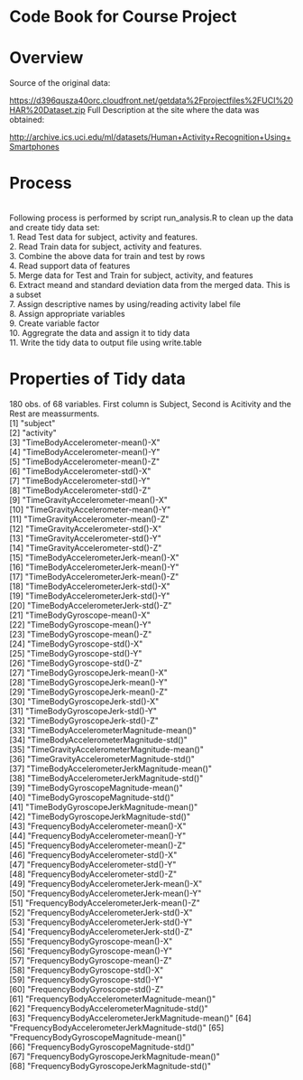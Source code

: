# Code Book for Course Project

# Overview

Source of the original data:

https://d396qusza40orc.cloudfront.net/getdata%2Fprojectfiles%2FUCI%20HAR%20Dataset.zip
Full Description at the site where the data was obtained:

http://archive.ics.uci.edu/ml/datasets/Human+Activity+Recognition+Using+Smartphones

# Process
<br>Following process is performed by script run_analysis.R to clean up the data and create tidy data set:
<br>1. Read Test data for subject, activity and features.
<br>2. Read Train data for subject, activity and features.
<br>3. Combine the above data for train and test by rows
<br>4. Read support data of features
<br>5. Merge data for Test and Train for subject, activity, and features
<br>6. Extract meand and standard deviation data from the merged data. This is a subset
<br>7. Assign descriptive names by using/reading activity label file
<br>8. Assign appropriate variables
<br>9. Create variable factor
<br>10. Aggregrate the data and assign it to tidy data
<br>11. Write the tidy data to output file using write.table

# Properties of Tidy data
180 obs. of  68 variables. First column is Subject, Second is Acitivity and the Rest are meassurments.<br>
 [1] "subject"                                       
 [2] "activity"                                      
 [3] "TimeBodyAccelerometer-mean()-X"                
 [4] "TimeBodyAccelerometer-mean()-Y"                
 [5] "TimeBodyAccelerometer-mean()-Z"                
 [6] "TimeBodyAccelerometer-std()-X"                 
 [7] "TimeBodyAccelerometer-std()-Y"                 
 [8] "TimeBodyAccelerometer-std()-Z"                 
 [9] "TimeGravityAccelerometer-mean()-X"             
[10] "TimeGravityAccelerometer-mean()-Y"             
[11] "TimeGravityAccelerometer-mean()-Z"             
[12] "TimeGravityAccelerometer-std()-X"              
[13] "TimeGravityAccelerometer-std()-Y"              
[14] "TimeGravityAccelerometer-std()-Z"              
[15] "TimeBodyAccelerometerJerk-mean()-X"            
[16] "TimeBodyAccelerometerJerk-mean()-Y"            
[17] "TimeBodyAccelerometerJerk-mean()-Z"            
[18] "TimeBodyAccelerometerJerk-std()-X"             
[19] "TimeBodyAccelerometerJerk-std()-Y"             
[20] "TimeBodyAccelerometerJerk-std()-Z"             
[21] "TimeBodyGyroscope-mean()-X"                    
[22] "TimeBodyGyroscope-mean()-Y"                    
[23] "TimeBodyGyroscope-mean()-Z"                    
[24] "TimeBodyGyroscope-std()-X"                     
[25] "TimeBodyGyroscope-std()-Y"                     
[26] "TimeBodyGyroscope-std()-Z"                     
[27] "TimeBodyGyroscopeJerk-mean()-X"                
[28] "TimeBodyGyroscopeJerk-mean()-Y"                
[29] "TimeBodyGyroscopeJerk-mean()-Z"                
[30] "TimeBodyGyroscopeJerk-std()-X"                 
[31] "TimeBodyGyroscopeJerk-std()-Y"                 
[32] "TimeBodyGyroscopeJerk-std()-Z"                 
[33] "TimeBodyAccelerometerMagnitude-mean()"         
[34] "TimeBodyAccelerometerMagnitude-std()"          
[35] "TimeGravityAccelerometerMagnitude-mean()"      
[36] "TimeGravityAccelerometerMagnitude-std()"       
[37] "TimeBodyAccelerometerJerkMagnitude-mean()"     
[38] "TimeBodyAccelerometerJerkMagnitude-std()"      
[39] "TimeBodyGyroscopeMagnitude-mean()"             
[40] "TimeBodyGyroscopeMagnitude-std()"              
[41] "TimeBodyGyroscopeJerkMagnitude-mean()"         
[42] "TimeBodyGyroscopeJerkMagnitude-std()"          
[43] "FrequencyBodyAccelerometer-mean()-X"           
[44] "FrequencyBodyAccelerometer-mean()-Y"           
[45] "FrequencyBodyAccelerometer-mean()-Z"           
[46] "FrequencyBodyAccelerometer-std()-X"            
[47] "FrequencyBodyAccelerometer-std()-Y"            
[48] "FrequencyBodyAccelerometer-std()-Z"            
[49] "FrequencyBodyAccelerometerJerk-mean()-X"       
[50] "FrequencyBodyAccelerometerJerk-mean()-Y"       
[51] "FrequencyBodyAccelerometerJerk-mean()-Z"       
[52] "FrequencyBodyAccelerometerJerk-std()-X"        
[53] "FrequencyBodyAccelerometerJerk-std()-Y"        
[54] "FrequencyBodyAccelerometerJerk-std()-Z"        
[55] "FrequencyBodyGyroscope-mean()-X"               
[56] "FrequencyBodyGyroscope-mean()-Y"               
[57] "FrequencyBodyGyroscope-mean()-Z"               
[58] "FrequencyBodyGyroscope-std()-X"                
[59] "FrequencyBodyGyroscope-std()-Y"                
[60] "FrequencyBodyGyroscope-std()-Z"                
[61] "FrequencyBodyAccelerometerMagnitude-mean()"    
[62] "FrequencyBodyAccelerometerMagnitude-std()"     
[63] "FrequencyBodyAccelerometerJerkMagnitude-mean()"
[64] "FrequencyBodyAccelerometerJerkMagnitude-std()"
[65] "FrequencyBodyGyroscopeMagnitude-mean()"        
[66] "FrequencyBodyGyroscopeMagnitude-std()"         
[67] "FrequencyBodyGyroscopeJerkMagnitude-mean()"    
[68] "FrequencyBodyGyroscopeJerkMagnitude-std()"
 
